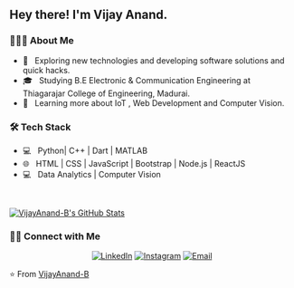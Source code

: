 <h2> Hey there! I'm Vijay Anand.</h2>

<h3> 👨🏻‍💻 About Me </h3>

- 🤔 &nbsp; Exploring new technologies and developing software solutions and quick hacks.
- 🎓 &nbsp; Studying B.E Electronic & Communication Engineering at Thiagarajar College of Engineering, Madurai.
- 🌱 &nbsp; Learning more about IoT , Web Development and Computer Vision.

<h3>🛠 Tech Stack</h3>

- 💻 &nbsp; Python| C++ | Dart | MATLAB
- 🌐 &nbsp; HTML | CSS | JavaScript | Bootstrap | Node.js | ReactJS
- 💻 &nbsp; Data Analytics | Computer Vision
<br/>

[![VijayAnand-B's GitHub Stats](https://github-readme-stats.vercel.app/api?username=VijayAnand-B&show_icons=true)](https://github.com/VijayAnand-B)

<h3> 🤝🏻 Connect with Me </h3>

<p align="center">
<a href="https://www.linkedin.com/in/vijay-anand-87763b190/"><img alt="LinkedIn" src="https://img.shields.io/badge/LinkedIn-Vijay%20Anand-blue?style=flat-square&logo=linkedin"></a>
<a href="https://www.instagram.com/vijayanand_b/"><img alt="Instagram" src="https://img.shields.io/badge/Instagram-vijayanand_b-blue?style=flat-square&logo=instagram"></a>
<a href="mailto:b.vjanand@gmail.com"><img alt="Email" src="https://img.shields.io/badge/Email-b.vjanand@gmail.com-blue?style=flat-square&logo=gmail"></a>
</p>

⭐️ From [VijayAnand-B](https://github.com/VijayAnand-B)
